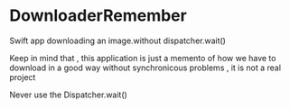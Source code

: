 # DownloaderRemember
Swift app downloading an image.without dispatcher.wait()

Keep in mind that , this application is just a memento of how we have to download in a good way without synchronicous problems ,
it is not a real project 

Never use the Dispatcher.wait()

